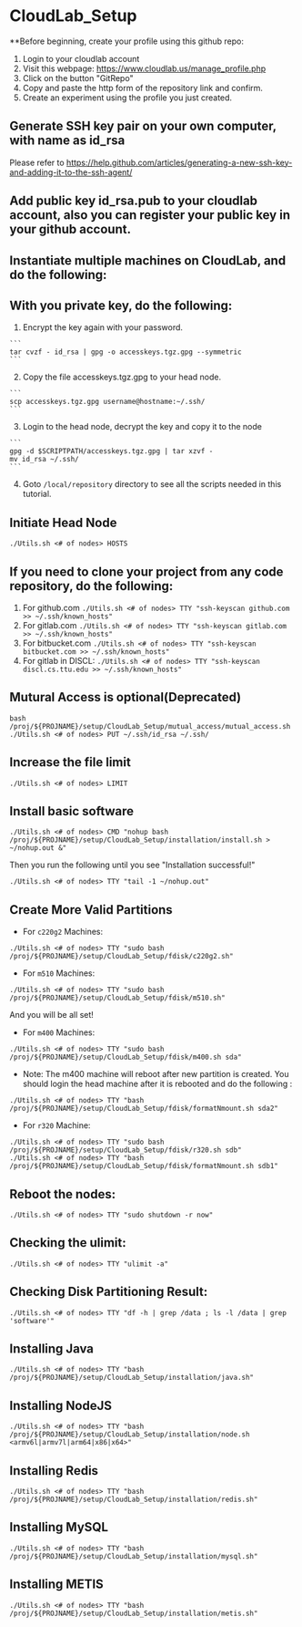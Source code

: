 # CloudLab_Setup

**Before beginning, create your profile using this github repo:

1. Login to your cloudlab account
2. Visit this webpage: https://www.cloudlab.us/manage_profile.php
3. Click on the button "GitRepo"
4. Copy and paste the http form of the repository link and confirm. 
5. Create an experiment using the profile you just created. 

## Generate SSH key pair on your own computer, with name as id_rsa

Please refer to https://help.github.com/articles/generating-a-new-ssh-key-and-adding-it-to-the-ssh-agent/

## Add public key id_rsa.pub to your cloudlab account, also you can register your public key in your github account.

## Instantiate multiple machines on CloudLab, and do the following:

## With you private key, do the following:
  1. Encrypt the key again with your password.
    
    ```
    tar cvzf - id_rsa | gpg -o accesskeys.tgz.gpg --symmetric
    ```
  2. Copy the file accesskeys.tgz.gpg to your head node.
    
    ```
    scp accesskeys.tgz.gpg username@hostname:~/.ssh/
    ```
  3. Login to the head node, decrypt the key and copy it to the node
    
    ```
    gpg -d $SCRIPTPATH/accesskeys.tgz.gpg | tar xzvf -
    mv id_rsa ~/.ssh/
    ```
  4. Goto `/local/repository` directory to see all the scripts needed in this tutorial. 

## Initiate Head Node

```
./Utils.sh <# of nodes> HOSTS
```
## If you need to clone your project from any code repository, do the following:
  
  1. For github.com ``` ./Utils.sh <# of nodes> TTY "ssh-keyscan github.com >> ~/.ssh/known_hosts" ```
  2. For gitlab.com ``` ./Utils.sh <# of nodes> TTY "ssh-keyscan gitlab.com >> ~/.ssh/known_hosts" ```
  3. For bitbucket.com ``` ./Utils.sh <# of nodes> TTY "ssh-keyscan bitbucket.com >> ~/.ssh/known_hosts" ```
  4. For gitlab in DISCL: ``` ./Utils.sh <# of nodes> TTY "ssh-keyscan discl.cs.ttu.edu >> ~/.ssh/known_hosts" ```

## Mutural Access is optional(Deprecated)

```
bash /proj/${PROJNAME}/setup/CloudLab_Setup/mutual_access/mutual_access.sh
./Utils.sh <# of nodes> PUT ~/.ssh/id_rsa ~/.ssh/
```
## Increase the file limit

```
./Utils.sh <# of nodes> LIMIT
```

## Install basic software

```
./Utils.sh <# of nodes> CMD "nohup bash /proj/${PROJNAME}/setup/CloudLab_Setup/installation/install.sh > ~/nohup.out &"
```
Then you run the following until you see "Installation successful!"

```
./Utils.sh <# of nodes> TTY "tail -1 ~/nohup.out"
```

## Create More Valid Partitions

* For `c220g2` Machines:

```
./Utils.sh <# of nodes> TTY "sudo bash /proj/${PROJNAME}/setup/CloudLab_Setup/fdisk/c220g2.sh"
```

* For `m510` Machines:

```
./Utils.sh <# of nodes> TTY "sudo bash /proj/${PROJNAME}/setup/CloudLab_Setup/fdisk/m510.sh"
```
And you will be all set!

* For `m400` Machines:
```
./Utils.sh <# of nodes> TTY "sudo bash /proj/${PROJNAME}/setup/CloudLab_Setup/fdisk/m400.sh sda"
```

   * Note: The m400 machine will reboot after new partition is created. You should login the head machine after it is rebooted and do the following :
```
./Utils.sh <# of nodes> TTY "bash /proj/${PROJNAME}/setup/CloudLab_Setup/fdisk/formatNmount.sh sda2"
```

* For `r320` Machine:
```
./Utils.sh <# of nodes> TTY "sudo bash /proj/${PROJNAME}/setup/CloudLab_Setup/fdisk/r320.sh sdb"
./Utils.sh <# of nodes> TTY "bash /proj/${PROJNAME}/setup/CloudLab_Setup/fdisk/formatNmount.sh sdb1"
```

## Reboot the nodes:
```
./Utils.sh <# of nodes> TTY "sudo shutdown -r now"
```

## Checking the ulimit:
```
./Utils.sh <# of nodes> TTY "ulimit -a"
```

## Checking Disk Partitioning Result:
```
./Utils.sh <# of nodes> TTY "df -h | grep /data ; ls -l /data | grep 'software'"
```

## Installing Java
```
./Utils.sh <# of nodes> TTY "bash /proj/${PROJNAME}/setup/CloudLab_Setup/installation/java.sh"
```

## Installing NodeJS
```
./Utils.sh <# of nodes> TTY "bash /proj/${PROJNAME}/setup/CloudLab_Setup/installation/node.sh <armv6l|armv7l|arm64|x86|x64>"
```

## Installing Redis
```
./Utils.sh <# of nodes> TTY "bash /proj/${PROJNAME}/setup/CloudLab_Setup/installation/redis.sh"
```

## Installing MySQL
```
./Utils.sh <# of nodes> TTY "bash /proj/${PROJNAME}/setup/CloudLab_Setup/installation/mysql.sh"
```

## Installing METIS
```
./Utils.sh <# of nodes> TTY "bash /proj/${PROJNAME}/setup/CloudLab_Setup/installation/metis.sh"
```
